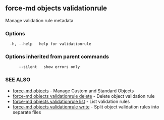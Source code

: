 ## force-md objects validationrule

Manage validation rule metadata

### Options

```
  -h, --help   help for validationrule
```

### Options inherited from parent commands

```
      --silent   show errors only
```

### SEE ALSO

* [force-md objects](force-md_objects.md)	 - Manage Custom and Standard Objects
* [force-md objects validationrule delete](force-md_objects_validationrule_delete.md)	 - Delete object validation rule
* [force-md objects validationrule list](force-md_objects_validationrule_list.md)	 - List validation rules
* [force-md objects validationrule write](force-md_objects_validationrule_write.md)	 - Split object validation rules into separate files

